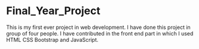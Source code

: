 # Final_Year_Project
This is my first ever project in web development.
I have done this project in group of four people.
I have contributed in the front end part in which I used HTML CSS Bootstrap and JavaScript.
